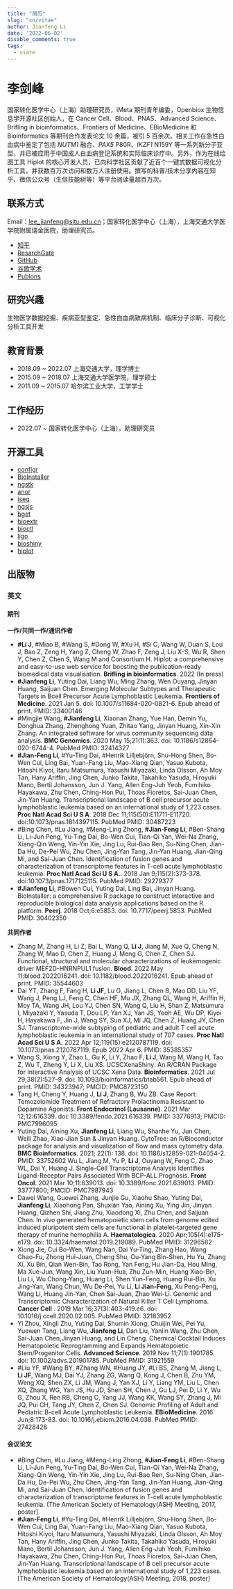 ```yaml
---
title: "简历"
slug: "cn/vitae"
author: Jianfeng Li
date: '2022-06-02'
disable_comments: true
tags:
  - viate
---
```


# 李剑峰

国家转化医学中心（上海）助理研究员，iMeta 期刊青年编委，Openbiox 生物信息学开源社区创始人，在 Cancer Cell、Blood、PNAS、Advanced Science、Brifling in bioinformatics、Frontiers of Medicine、EBioMedicine 和 Bioinformatics 等期刊合作发表论文 10 余篇，被引 5 百余次。相关工作在急性白血病中鉴定了包括 *NUTM1* 融合、*PAX5* P80R、*IKZF1* N159Y 等一系列新分子亚型，并已被应用于中国成人白血病登记系统和实际临床诊疗中。另外，作为在线绘图工具 Hiplot 的核心开发人员，已向科学社区贡献了近百个一键式数据可视化分析工具，并获数百万次访问和数万人注册使用。撰写的科普/技术分享内容在知乎、微信公众号（生信技能树等）等平台阅读量超百万次。

## 联系方式

Email：lee_jianfeng@sjtu.edu.cn；国家转化医学中心（上海），上海交通大学医学院附属瑞金医院，助理研究员。

- [知乎](https://www.zhihu.com/people/life2cloud)
- [ResarchGate](https://www.researchgate.net/profile/Jianfeng-Li-9)
- [GitHub](https://github.com/Miachol)
- [谷歌学术](https://scholar.google.com/citations?user=58NXRj8AAAAJ)
- [Publons](https://publons.com/researcher/5254384/jianfeng-li)

## 研究兴趣

生物医学数据挖掘、疾病亚型鉴定、急性白血病致病机制、临床分子诊断、可视化分析工具开发

## 教育背景

- 2018.09 ~ 2022.07  上海交通大学，理学博士
- 2015.09 ~ 2018.07  上海交通大学医学院，理学硕士
- 2011.09 ~ 2015.07 哈尔滨工业大学，工学学士

## 工作经历

- 2022.07 ~ 国家转化医学中心（上海），助理研究员

## 开源工具

- [configr](https://github.com/Miachol/configr)
- [BioInstaller](https://github.com/JhuangLab/BioInstaller)
- [ngstk](https://github.com/JhuangLab/ngstk)
- [anor](https://github.com/clindet/anor)
- [iseq](https://github.com/JhuangLab/iseq)
- [ngsjs](https://github.com/ngsjs/ngsjs)
- [bget](https://github.com/openbiox/bget)
- [bioextr](https://github.com/openbiox/bioextr)
- [bioctl](https://github.com/openbiox/bioctl)
- [ligo](https://github.com/openbiox/ligo)
- [bioshiny](https://github.com/openbiox/bioshiny)
- [hiplot](https://github.com/hiplot)

## 出版物

### 英文

#### 期刊

**一作/共同一作/通讯作者**

- **#Li J**, #Miao B, #Wang S, #Dong W, #Xu H, #Si C, Wang W, Duan S, Lou J, Bao Z, Zeng H, Yang Z, Cheng W, Zhao F, Zeng J, Liu X-S, Wu R, Shen Y, Chen Z, Chen S, Wang M and Consortium H. Hiplot: a comprehensive and easy-to-use web service for boosting the publication-ready biomedical data visualisation. **Brifling in bioinformatics**. 2022 (In press)
- **#Jianfeng Li**, Yuting Dai, Liang Wu, Ming Zhang, Wen Ouyang, Jinyan Huang, Saijuan Chen. Emerging Molecular Subtypes and Therapeutic Targets in Bcell Precursor Acute Lymphoblastic Leukemia. **Frontiers of Medicine**. 2021 Jan 5. doi: 10.1007/s11684-020-0821-6. Epub ahead of print. PMID: 33400146
- #Mingjie Wang, **#Jianfeng Li**, Xiaonan Zhang, Yue Han, Demin Yu, Donghua Zhang, Zhenghong Yuan, Zhitao Yang, Jinyan Huang, Xin-Xin Zhang. An integrated software for virus community sequencing data analysis. **BMC Genomics**. 2020 May 15;21(1):363. doi: 10.1186/s12864-020-6744-4. PubMed PMID: 32414327
- **#Jian-Feng Li**, #Yu-Ting Dai, #Henrik Lilljebjörn, Shu-Hong Shen, Bo-Wen Cui, Ling Bai, Yuan-Fang Liu, Mao-Xiang Qian, Yasuo Kubota, Hitoshi Kiyoi, Itaru Matsumura, Yasushi Miyazaki, Linda Olsson, Ah Moy Tan, Hany Ariffin, Jing Chen, Junko Takita, Takahiko Yasuda, Hiroyuki Mano, Bertil Johansson, Jun J. Yang, Allen Eng-Juh Yeoh, Fumihiko Hayakawa, Zhu Chen, Ching-Hon Pui, Thoas Fioretos, Sai-Juan Chen, Jin-Yan Huang. Transcriptional landscape of B cell precursor acute lymphoblastic leukemia based on an international study of 1,223 cases. **Proc Natl Acad Sci U S A**. 2018 Dec 11;115(50):E11711-E11720. doi:10.1073/pnas.1814397115. PubMed PMID: 30487223
- #Bing Chen, #Lu Jiang, #Meng-Ling Zhong, **#Jian-Feng Li**, #Ben-Shang Li, Li-Jun Peng, Yu-Ting Dai, Bo-Wen Cui, Tian-Qi Yan, Wei-Na Zhang, Xiang-Qin Weng, Yin-Yin Xie, Jing Lu, Rui-Bao Ren, Su-Ning Chen, Jian-Da Hu, De-Pei Wu, Zhu Chen, Jing-Yan Tang, Jin-Yan Huang, Jian-Qing Mi, and Sai-Juan Chen. Identification of fusion genes and characterization of transcriptome features in T-cell acute lymphoblastic leukemia. **Proc Natl Acad Sci U S A.**. 2018 Jan 9;115(2):373-378. doi:10.1073/pnas.1717125115. PubMed PMID: 29279377
- **#Jianfeng Li**, #Bowen Cui, Yuting Dai, Ling Bai, Jinyan Huang. BioInstaller: a comprehensive R package to construct interactive and reproducible biological data analysis applications based on the R platform. **Peerj**. 2018 Oct;6:e5853. doi: 10.7717/peerj.5853. PubMed PMID: 30402350

**共同作者**

- Zhang M, Zhang H, Li Z, Bai L, Wang Q, **Li J**, Jiang M, Xue Q, Cheng N, Zhang W, Mao D, Chen Z, Huang J, Meng G, Chen Z, Chen SJ. Functional, structural and molecular characterizations of leukemogenic driver MEF2D-HNRNPUL1 fusion. **Blood**. 2022 May 11:blood.2022016241. doi: 10.1182/blood.2022016241. Epub ahead of print. PMID: 35544603
- Dai YT, Zhang F, Fang H, **Li JF**, Lu G, Jiang L, Chen B, Mao DD, Liu YF, Wang J, Peng LJ, Feng C, Chen HF, Mu JX, Zhang QL, Wang H, Ariffin H, Moy TA, Wang JH, Lou YJ, Chen SN, Wang Q, Liu H, Shan Z, Matsumura I, Miyazaki Y, Yasuda T, Dou LP, Yan XJ, Yan JS, Yeoh AE, Wu DP, Kiyoi H, Hayakawa F, Jin J, Wang SY, Sun XJ, Mi JQ, Chen Z, Huang JY, Chen SJ. Transcriptome-wide subtyping of pediatric and adult T cell acute lymphoblastic leukemia in an international study of 707 cases. **Proc Natl Acad Sci U S A.** 2022 Apr 12;119(15):e2120787119. doi: 10.1073/pnas.2120787119. Epub 2022 Apr 6. PMID: 35385357
- Wang S, Xiong Y, Zhao L, Gu K, Li Y, Zhao F, **Li J**, Wang M, Wang H, Tao Z, Wu T, Zheng Y, Li X, Liu XS. UCSCXenaShiny: An R/CRAN Package for Interactive Analysis of UCSC Xena Data. **Bioinformatics**. 2021 Jul 29;38(2):527–9. doi: 10.1093/bioinformatics/btab561. Epub ahead of print. PMID: 34323947; PMCID: PMC8723150
- Tang H, Cheng Y, Huang J, **Li J**, Zhang B, Wu ZB. Case Report: Temozolomide Treatment of Refractory Prolactinoma Resistant to Dopamine Agonists. **Front Endocrinol (Lausanne)**. 2021 Mar 12;12:616339. doi: 10.3389/fendo.2021.616339. PMID: 33776913; PMCID: PMC7996095
- Yuting Dai, Aining Xu, **Jianfeng Li**, Liang Wu, Shanhe Yu, Jun Chen, Weili Zhao, Xiao-Jian Sun & Jinyan Huang. CytoTree: an R/Bioconductor package for analysis and visualization of flow and mass cytometry data. **BMC Bioinformatics**. 2021; 22(1): 138. doi: 10.1186/s12859-021-04054-2. PMID: 33752602
Wu L, Jiang M, Yu P, **Li J**, Ouyang W, Feng C, Zhao WL, Dai Y, Huang J. Single-Cell Transcriptome Analysis Identifies Ligand-Receptor Pairs Associated With BCP-ALL Prognosis. **Front Oncol**. 2021 Mar 10;11:639013. doi: 10.3389/fonc.2021.639013. PMID: 33777800; PMCID: PMC7987943
- Dawei Wang, Guowei Zhang, Junjie Gu, Xiaohu Shao, Yuting Dai, **Jianfeng Li**, Xiaohong Pan, Shuxian Yao, Aining Xu, Ying Jin, Jinyan Huang, Qizhen Shi, Jiang Zhu, Xiaodong Xi, Zhu Chen, and Saijuan Chen. In vivo generated hematopoietic stem cells from genome edited induced pluripotent stem cells are functional in platelet-targeted gene therapy of murine hemophilia A. **Haematologica**. 2020 Apr;105(4):e175-e179. doi: 10.3324/haematol.2019.219089. PubMed PMID: 31296582
- Xiong Jie, Cui Bo-Wen, Wang Nan, Dai Yu-Ting, Zhang Hao, Wang Chao-Fu, Zhong Hui-Juan, Cheng Shu, Ou-Yang Bin-Shen, Hu Yu, Zhang Xi, Xu Bin, Qian Wen-Bin, Tao Rong, Yan Feng, Hu Jian-Da, Hou Ming, Ma Xue-Jun, Wang Xin, Liu Yuan-Hua, Zhu Zun-Min, Huang Xiao-Bin, Liu Li, Wu Chong-Yang, Huang Li, Shen Yun-Feng, Huang Rui-Bin, Xu Jing-Yan, Wang Chun, Wu De-Pei, Yu Li, **Li Jian-Feng**, Xu Peng-Peng, Wang Li, Huang Jin-Yan, Chen Sai-Juan, Zhao Wei-Li. Genomic and Transcriptomic Characterization of Natural Killer T Cell Lymphoma. **Cancer Cell** . 2019 Mar 16;37(3):403-419.e6. doi: 10.1016/j.ccell.2020.02.005. PubMed PMID: 32183952
- Yi Zhou, Xingli Zhu, Yuting Dai, Shumin Xiong, Chuijin Wei, Pei Yu, Yuewen Tang, Liang Wu, **Jianfeng Li**, Dan Liu, Yanlin Wang, Zhu Chen, Sai-Juan Chen,Jinyan Huang, and Lin Cheng. Chemical Cocktail Induces Hematopoietic Reprogramming and Expands Hematopoietic Stem/Progenitor Cells. **Advanced Science**. 2019 Nov 11;7(1):1901785. doi: 10.1002/advs.201901785. PubMed PMID: 31921559
- #Liu YF, #Wang BY, #Zhang WN, #Huang JY, #Li BS, Zhang M, Jiang L, **Li JF**, Wang MJ, Dai YJ, Zhang ZG, Wang Q, Kong J, Chen B, Zhu YM, Weng XQ, Shen ZX, Li JM, Wang J, Yan XJ, Li Y, Liang YM, Liu L, Chen XQ, Zhang WG, Yan JS, Hu JD, Shen SH, Chen J, Gu LJ, Pei D, Li Y, Wu G, Zhou X, Ren RB, Cheng C, Yang JJ, Wang KK, Wang SY, Zhang J, Mi JQ, Pui CH, Tang JY, Chen Z, Chen SJ. Genomic Profiling of Adult and Pediatric B-cell Acute Lymphoblastic Leukemia. **EBioMedicine**. 2016 Jun;8:173-83. doi: 10.1016/j.ebiom.2016.04.038. PubMed PMID: 27428428

#### 会议论文

- #Bing Chen, #Lu Jiang, #Meng-Ling Zhong, **#Jian-Feng Li**, #Ben-Shang Li, Li-Jun Peng, Yu-Ting Dai, Bo-Wen Cui, Tian-Qi Yan, Wei-Na Zhang, Xiang-Qin Weng, Yin-Yin Xie, Jing Lu, Rui-Bao Ren, Su-Ning Chen, Jian-Da Hu, De-Pei Wu, Zhu Chen, Jing-Yan Tang, Jin-Yan Huang, Jian-Qing Mi, and Sai-Juan Chen. Identification of fusion genes and characterization of transcriptome features in T-cell acute lymphoblastic leukemia. (The American Society of Hematology(ASH) Meeting, 2017, poster]
- **#Jian-Feng Li**, #Yu-Ting Dai, #Henrik Lilljebjörn, Shu-Hong Shen, Bo-Wen Cui, Ling Bai, Yuan-Fang Liu, Mao-Xiang Qian, Yasuo Kubota, Hitoshi Kiyoi, Itaru Matsumura, Yasushi Miyazaki, Linda Olsson, Ah Moy Tan, Hany Ariffin, Jing Chen, Junko Takita, Takahiko Yasuda, Hiroyuki Mano, Bertil Johansson, Jun J. Yang, Allen Eng-Juh Yeoh, Fumihiko Hayakawa, Zhu Chen, Ching-Hon Pui, Thoas Fioretos, Sai-Juan Chen, Jin-Yan Huang. Transcriptional landscape of B cell precursor acute lymphoblastic leukemia based on an international study of 1,223 cases. [The American Society of Hematology(ASH) Meeting, 2018, poster]
